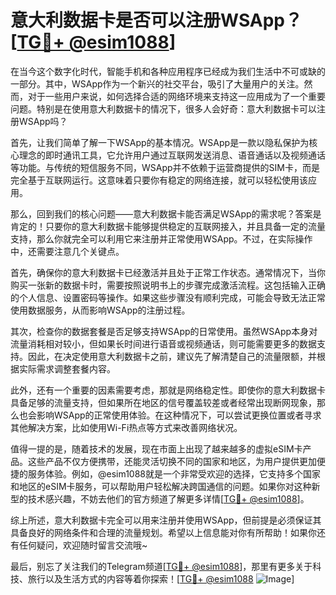 # 意大利数据卡是否可以注册WSApp？[[TG💪+ @esim1088](https://t.me/s/esim1088)]

在当今这个数字化时代，智能手机和各种应用程序已经成为我们生活中不可或缺的一部分。其中，WSApp作为一个新兴的社交平台，吸引了大量用户的关注。然而，对于一些用户来说，如何选择合适的网络环境来支持这一应用成为了一个重要问题。特别是在使用意大利数据卡的情况下，很多人会好奇：意大利数据卡可以注册WSApp吗？

首先，让我们简单了解一下WSApp的基本情况。WSApp是一款以隐私保护为核心理念的即时通讯工具，它允许用户通过互联网发送消息、语音通话以及视频通话等功能。与传统的短信服务不同，WSApp并不依赖于运营商提供的SIM卡，而是完全基于互联网运行。这意味着只要你有稳定的网络连接，就可以轻松使用该应用。

那么，回到我们的核心问题——意大利数据卡能否满足WSApp的需求呢？答案是肯定的！只要你的意大利数据卡能够提供稳定的互联网接入，并且具备一定的流量支持，那么你就完全可以利用它来注册并正常使用WSApp。不过，在实际操作中，还需要注意几个关键点。

首先，确保你的意大利数据卡已经激活并且处于正常工作状态。通常情况下，当你购买一张新的数据卡时，需要按照说明书上的步骤完成激活流程。这包括输入正确的个人信息、设置密码等操作。如果这些步骤没有顺利完成，可能会导致无法正常使用数据服务，从而影响WSApp的注册过程。

其次，检查你的数据套餐是否足够支持WSApp的日常使用。虽然WSApp本身对流量消耗相对较小，但如果长时间进行语音或视频通话，则可能需要更多的数据支持。因此，在决定使用意大利数据卡之前，建议先了解清楚自己的流量限额，并根据实际需求调整套餐内容。

此外，还有一个重要的因素需要考虑，那就是网络稳定性。即使你的意大利数据卡具备足够的流量支持，但如果所在地区的信号覆盖较差或者经常出现断网现象，那么也会影响WSApp的正常使用体验。在这种情况下，可以尝试更换位置或者寻求其他解决方案，比如使用Wi-Fi热点等方式来改善网络状况。

值得一提的是，随着技术的发展，现在市面上出现了越来越多的虚拟eSIM卡产品。这些产品不仅方便携带，还能灵活切换不同的国家和地区，为用户提供更加便捷的服务体验。例如，@esim1088就是一个非常受欢迎的选择，它支持多个国家和地区的eSIM卡服务，可以帮助用户轻松解决跨国通信的问题。如果你对这种新型的技术感兴趣，不妨去他们的官方频道了解更多详情[[TG💪+ @esim1088](https://t.me/s/esim1088)]。

综上所述，意大利数据卡完全可以用来注册并使用WSApp，但前提是必须保证其具备良好的网络条件和合理的流量规划。希望以上信息能对你有所帮助！如果你还有任何疑问，欢迎随时留言交流哦~

最后，别忘了关注我们的Telegram频道[[TG💪+ @esim1088](https://t.me/s/esim1088)]，那里有更多关于科技、旅行以及生活方式的内容等着你探索！[[TG💪+ @esim1088](https://t.me/s/esim1088) ![Image](https://i.postimg.cc/4NQfJmqS/Snipaste-2025-05-13-00-14-12.png)]